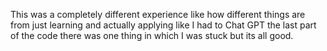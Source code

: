 This was a completely different experience like how different things are from just learning and actually applying like I had to Chat GPT the last part of the code there was one thing in which I was stuck but its all good. 